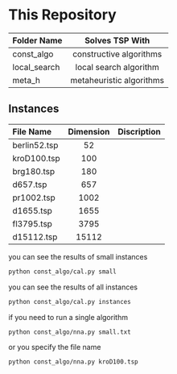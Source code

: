 # This Repository

| Folder Name         | Solves TSP With           |
|:--------------------|:-------------------------:|
| const_algo          | constructive algorithms   |
| local_search        | local search algorithm    |
| meta_h              | metaheuristic algorithms  |

## Instances

| File Name           | Dimension        | Discription      |
|:--------------------|:----------------:|:----------------:|
| berlin52.tsp        |               52 |                  |
| kroD100.tsp         |              100 |                  |
| brg180.tsp          |              180 |                  |
| d657.tsp            |              657 |                  |
| pr1002.tsp          |             1002 |                  |
| d1655.tsp           |             1655 |                  |
| fl3795.tsp          |             3795 |                  |
| d15112.tsp          |            15112 |                  |

you can see the results of small instances
```bash
python const_algo/cal.py small
```

you can see the results of all instances
```bash
python const_algo/cal.py instances
```

if you need to run a single algorithm
```bash
python const_algo/nna.py small.txt
```
or you specify the file name
```bash
python const_algo/nna.py kroD100.tsp
```
